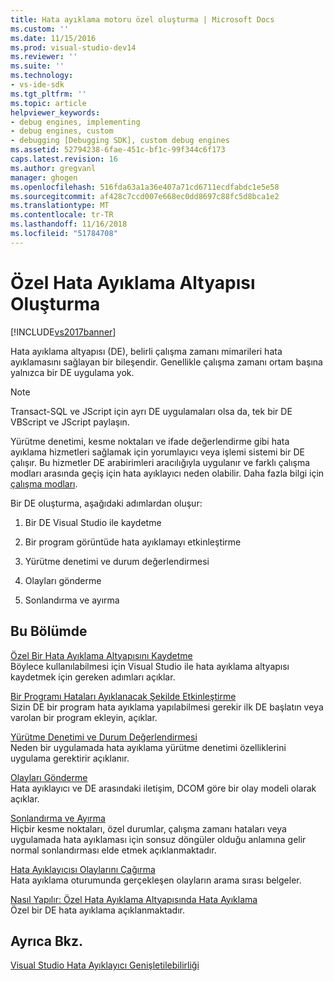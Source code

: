 ```yaml
---
title: Hata ayıklama motoru özel oluşturma | Microsoft Docs
ms.custom: ''
ms.date: 11/15/2016
ms.prod: visual-studio-dev14
ms.reviewer: ''
ms.suite: ''
ms.technology:
- vs-ide-sdk
ms.tgt_pltfrm: ''
ms.topic: article
helpviewer_keywords:
- debug engines, implementing
- debug engines, custom
- debugging [Debugging SDK], custom debug engines
ms.assetid: 52794238-6fae-451c-bf1c-99f344c6f173
caps.latest.revision: 16
ms.author: gregvanl
manager: ghogen
ms.openlocfilehash: 516fda63a1a36e407a71cd6711ecdfabdc1e5e58
ms.sourcegitcommit: af428c7ccd007e668ec0dd8697c88fc5d8bca1e2
ms.translationtype: MT
ms.contentlocale: tr-TR
ms.lasthandoff: 11/16/2018
ms.locfileid: "51784708"
---
```

# <a name="creating-a-custom-debug-engine"></a>Özel Hata Ayıklama Altyapısı Oluşturma
[!INCLUDE[vs2017banner](../../includes/vs2017banner.md)]

Hata ayıklama altyapısı (DE), belirli çalışma zamanı mimarileri hata ayıklamasını sağlayan bir bileşendir. Genellikle çalışma zamanı ortam başına yalnızca bir DE uygulama yok.  
  
> [!NOTE]
>  Transact-SQL ve JScript için ayrı DE uygulamaları olsa da, tek bir DE VBScript ve JScript paylaşın.  
  
 Yürütme denetimi, kesme noktaları ve ifade değerlendirme gibi hata ayıklama hizmetleri sağlamak için yorumlayıcı veya işlemi sistemi bir DE çalışır. Bu hizmetler DE arabirimleri aracılığıyla uygulanır ve farklı çalışma modları arasında geçiş için hata ayıklayıcı neden olabilir. Daha fazla bilgi için [çalışma modları](../../extensibility/debugger/operational-modes.md).  
  
 Bir DE oluşturma, aşağıdaki adımlardan oluşur:  
  
1.  Bir DE Visual Studio ile kaydetme  
  
2.  Bir program görüntüde hata ayıklamayı etkinleştirme  
  
3.  Yürütme denetimi ve durum değerlendirmesi  
  
4.  Olayları gönderme  
  
5.  Sonlandırma ve ayırma  
  
## <a name="in-this-section"></a>Bu Bölümde  
 [Özel Bir Hata Ayıklama Altyapısını Kaydetme](../../extensibility/debugger/registering-a-custom-debug-engine.md)  
 Böylece kullanılabilmesi için Visual Studio ile hata ayıklama altyapısı kaydetmek için gereken adımları açıklar.  
  
 [Bir Programı Hataları Ayıklanacak Şekilde Etkinleştirme](../../extensibility/debugger/enabling-a-program-to-be-debugged.md)  
 Sizin DE bir program hata ayıklama yapılabilmesi gerekir ilk DE başlatın veya varolan bir program ekleyin, açıklar.  
  
 [Yürütme Denetimi ve Durum Değerlendirmesi](../../extensibility/debugger/execution-control-and-state-evaluation.md)  
 Neden bir uygulamada hata ayıklama yürütme denetimi özelliklerini uygulama gerektirir açıklanır.  
  
 [Olayları Gönderme](../../extensibility/debugger/sending-events.md)  
 Hata ayıklayıcı ve DE arasındaki iletişim, DCOM göre bir olay modeli olarak açıklar.  
  
 [Sonlandırma ve Ayırma](../../extensibility/debugger/termination-and-detaching.md)  
 Hiçbir kesme noktaları, özel durumlar, çalışma zamanı hataları veya uygulamada hata ayıklaması için sonsuz döngüler olduğu anlamına gelir normal sonlandırması elde etmek açıklanmaktadır.  
  
 [Hata Ayıklayıcısı Olaylarını Çağırma](../../extensibility/debugger/calling-debugger-events.md)  
 Hata ayıklama oturumunda gerçekleşen olayların arama sırası belgeler.  
  
 [Nasıl Yapılır: Özel Hata Ayıklama Altyapısında Hata Ayıklama](../../extensibility/debugger/how-to-debug-a-custom-debug-engine.md)  
 Özel bir DE hata ayıklama açıklanmaktadır.  
  
## <a name="see-also"></a>Ayrıca Bkz.  
 [Visual Studio Hata Ayıklayıcı Genişletilebilirliği](../../extensibility/debugger/visual-studio-debugger-extensibility.md)

